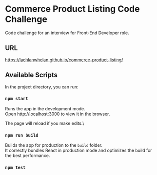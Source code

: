 # Commerce Product Listing Code Challenge

Code challenge for an interview for Front-End Developer role.

## URL
https://lachlanwhelan.github.io/commerce-product-listing/

## Available Scripts

In the project directory, you can run:

### `npm start`

Runs the app in the development mode.\
Open [http://localhost:3000](http://localhost:3000) to view it in the browser.

The page will reload if you make edits.\

### `npm run build`

Builds the app for production to the `build` folder.\
It correctly bundles React in production mode and optimizes the build for the best performance.


### `npm test`

